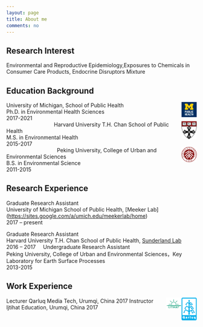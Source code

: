 ```yaml
---
layout: page
title: About me
comments: no
---
```


<!--we are changing here into About me-->

Research Interest
-----------------

Environmental and Reproductive Epidemiology,Exposures to Chemicals in Consumer Care Products, Endocrine Disruptors Mixture


Education Background
--------------------

<img align="right" src="/media/image/sph.png" height="8%" width="8%">
University of Michigan, School of Public Health<br/>
Ph.D. in Environmental Health Sciences<br/>
2017-2021<br/>                                 
<img align="right" src="/media/image/hsph.png" height="8%" width="8%">
Harvard University T.H. Chan School of Public Health<br/>
M.S. in Environmental Health<br/>
2015-2017<br/>                                   
<img align="right" src="/media/image/pku.png" height="8%" width="8%">
Peking University, College of Urban and Environmental Sciences<br/>
B.S. in Environmental Science<br/>
2011-2015<br/>


Research Experience
-----------------------
Graduate Research Assistant<br/>
University of Michigan School of Public Health, [Meeker Lab] (https://sites.google.com/a/umich.edu/meekerlab/home)<br/>
2017 – present     
                
Graduate Research Assistant<br/>
Harvard University T.H. Chan School of Public Health, [Sunderland Lab](http://bgc.seas.harvard.edu/index.html)<br/>
2016 – 2017
    
Undergraduate Research Assistant<br/>
Peking University, College of Urban and Environmental Sciences，Key Laboratory for Earth Surface Processes<br/>
2013-2015 
  

Work Experience
-----------------------
<img align="right" src="/media/image/qarluq.png" height="8%" width="8%">
Lecturer
Qarluq Media Tech, Urumqi, China
2017

<img align="right" src="/media/image/ijtihat.png" height="8%" width="8%">
Instructor
Ijtihat Education, Urumqi, China
2017





